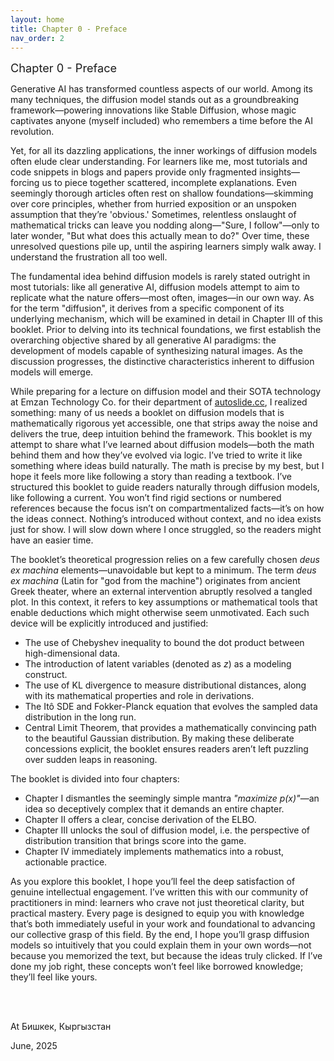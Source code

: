 ```yaml
---
layout: home
title: Chapter 0 - Preface
nav_order: 2
---
```



<div style="text-align: left; font-size: 1.3em;">
Chapter 0 - Preface
</div>

Generative AI has transformed countless aspects of our world. 
Among its many techniques, the diffusion model stands out as a groundbreaking framework—powering innovations like Stable Diffusion, whose magic captivates anyone (myself included) who remembers a time before the AI revolution.


Yet, for all its dazzling applications, the inner workings of diffusion models often elude clear understanding. 
For learners like me, most tutorials and code snippets in blogs and papers provide only fragmented insights—forcing us to piece together scattered, incomplete explanations. 
Even seemingly thorough articles often rest on shallow foundations—skimming over core principles, whether from hurried exposition or an unspoken assumption that they’re 'obvious.'
Sometimes, relentless onslaught of mathematical tricks can leave you nodding along—"Sure, I follow"—only to later wonder, "But what does this actually mean to do?" 
Over time, these unresolved questions pile up, until the aspiring learners simply walk away.
I understand the frustration all too well.


The fundamental idea behind diffusion models is rarely stated outright in most tutorials: like all generative AI, diffusion models attempt to aim to replicate what the nature offers—most often, images—in our own way.
As for the term "diffusion", it derives from a specific component of its underlying mechanism, which will be examined in detail in Chapter III of this booklet.
Prior to delving into its technical foundations, we first establish the overarching objective shared by all generative AI paradigms: the development of models capable of synthesizing natural images. 
As the discussion progresses, the distinctive characteristics inherent to diffusion models will emerge.


While preparing for a lecture on diffusion model and their SOTA technology at Emzan Technology Co. for their department of [autoslide.cc](https://autoslide.cc/),  I realized something: many of us needs a booklet on diffusion models that is mathematically rigorous yet accessible, one that strips away the noise and delivers the true, deep intuition behind the framework.
This booklet is my attempt to share what I’ve learned about diffusion models—both the math behind them and how they’ve evolved via logic.
I’ve tried to write it like something where ideas build naturally. 
The math is precise by my best, but I hope it feels more like following a story than reading a textbook.
I’ve structured this booklet to guide readers naturally through diffusion models, like following a current. 
You won’t find rigid sections or numbered references because the focus isn’t on compartmentalized facts—it’s on how the ideas connect. 
Nothing’s introduced without context, and no idea exists just for show.
I will slow down where I once struggled, so the readers might have an easier time.


The booklet’s theoretical progression relies on a few carefully chosen _deus ex machina_ elements—unavoidable but kept to a minimum.
The term _deus ex machina_ (Latin for "god from the machine") originates from ancient Greek theater, where an external intervention abruptly resolved a tangled plot. 
In this context, it refers to key assumptions or mathematical tools that enable deductions which might otherwise seem unmotivated.
Each such device will be explicitly introduced and justified:
- The use of Chebyshev inequality to bound the dot product between high-dimensional data.
- The introduction of latent variables (denoted as *z*) as a modeling construct.
- The use of KL divergence to measure distributional distances, along with its mathematical properties and role in derivations.
- The Itô SDE and Fokker-Planck equation that evolves the sampled data distribution in the long run.
- Central Limit Theorem, that provides a mathematically convincing path to the beautiful Gaussian distribution.
By making these deliberate concessions explicit, the booklet ensures readers aren’t left puzzling over sudden leaps in reasoning.


The booklet is divided into four chapters:
- Chapter I dismantles the seemingly simple mantra _"maximize p(x)"_—an idea so deceptively complex that it demands an entire chapter.
- Chapter II offers a clear, concise derivation of the ELBO.
- Chapter III unlocks the soul of diffusion model, i.e. the perspective of distribution transition that brings score into the game.
- Chapter IV immediately implements mathematics into a robust, actionable practice.


As you explore this booklet, I hope you’ll feel the deep satisfaction of genuine intellectual engagement. 
I’ve written this with our community of practitioners in mind: learners who crave not just theoretical clarity, but practical mastery. 
Every page is designed to equip you with knowledge that’s both immediately useful in your work and foundational to advancing our collective grasp of this field.
By the end, I hope you’ll grasp diffusion models so intuitively that you could explain them in your own words—not because you memorized the text, but because the ideas truly clicked. 
If I’ve done my job right, these concepts won’t feel like borrowed knowledge; they’ll feel like yours.

<br><br>

At Бишкек, Кыргызстан

June, 2025

